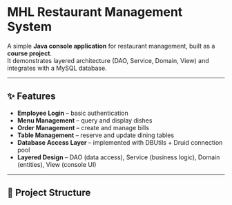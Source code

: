 # MHL Restaurant Management System

A simple **Java console application** for restaurant management, built as a **course project**.  
It demonstrates layered architecture (DAO, Service, Domain, View) and integrates with a MySQL database.

---

## ✨ Features
- **Employee Login** – basic authentication
- **Menu Management** – query and display dishes
- **Order Management** – create and manage bills
- **Table Management** – reserve and update dining tables
- **Database Access Layer** – implemented with DBUtils + Druid connection pool
- **Layered Design** – DAO (data access), Service (business logic), Domain (entities), View (console UI)

---

## 📂 Project Structure